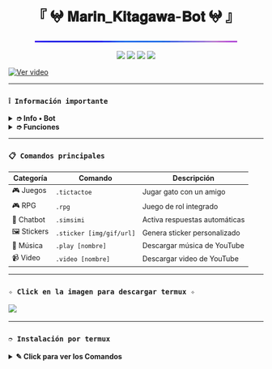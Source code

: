 <h1 align="center">『 𖤍 𝐌𝐚𝐫𝐢𝐧_𝐊𝐢𝐭𝐚𝐠𝐚𝐰𝐚-𝐁𝐨𝐭 𖤍 』</h1>

<p align="center">
<img src="https://github.com/BrayanOFC/Lines-Neon-MB/raw/main/assets/logo-neon.gif" width="400"/>
</p>

<p align="center">
  <img src="https://img.shields.io/badge/Versión-1.0-blue?style=for-the-badge"/>
  <img src="https://img.shields.io/badge/Estado-En%20Desarrollo-yellow?style=for-the-badge"/>
  <img src="https://img.shields.io/badge/Node.js-339933?style=for-the-badge&logo=node.js&logoColor=white"/>
  <img src="https://img.shields.io/badge/WhatsApp-Bot-brightgreen?style=for-the-badge&logo=whatsapp"/>
</p>

[![Ver video](https://i.postimg.cc/Kv7Lcf7c/4581d7b3704643d9378eac636d9d394e.jpg)](https://zero-two.info/uploads/videos/file-1750697942583-439795193.mp4)

---

### **`❕️ Información importante`**

<details>
 <summary><b> ➮ Info • Bot</b></summary>

* Este proyecto **no está afiliado de ninguna manera** con `WhatsApp`, `Inc. WhatsApp` es una marca registrada de `WhatsApp LLC`, y este bot es un **desarrollo independiente** que **no tiene ninguna relación oficial con la compañía**.
</details>

<details>
 <summary><b> ➮ Funciones</b></summary>

> Bot en desarrollo. Si presenta alguna falla, reportar al creador para darle una solución óptima.

- ✅ Interacción con voz y texto  
- 🔒 Antidelete, antilink, antispam  
- 🙋 Bienvenida personalizada  
- 🎮 Juegos: tictactoe, RPG, etc  
- 🤖 Chatbot (Simsimi / autoresponder)  
- 🖼️ Crear stickers (imagen / video / gif / url)  
- 🤝 SubBot (Jadibot)  
- 🔍 Buscador Google  
- 🎵 Descarga música y video de YouTube  
- 🎨 Personalizar imagen del menú  
- 🚧 Otros en desarrollo...  

</details>

---

### **`📋 Comandos principales`**

| Categoría | Comando | Descripción |
|-----------|---------|-------------|
| 🎮 Juegos | `.tictactoe` | Jugar gato con un amigo |
| 🎮 RPG    | `.rpg` | Juego de rol integrado |
| 🤖 Chatbot | `.simsimi` | Activa respuestas automáticas |
| 🖼️ Stickers | `.sticker [img/gif/url]` | Genera sticker personalizado |
| 🎵 Música | `.play [nombre]` | Descargar música de YouTube |
| 📹 Video | `.video [nombre]` | Descargar video de YouTube |

---

### **`✧ Click en la imagen para descargar termux ✧`**
<a href="https://www.mediafire.com/file/llugt4zgj7g3n3u/com.termux_1020.apk/file">
  <img src="https://qu.ax/finc.jpg" height="125px">
</a> 

---

### **`➮ Instalación por termux`**

<details>
 <summary><b> ✎ Click para ver los Comandos </b></summary>

### **❀ Instalación manual por termux**
> Nota: Copie y pegue los comandos en Termux uno por uno.

```bash
termux-setup-storage
